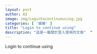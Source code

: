 ```yaml
---
layout: post
author: AI
image: img/Logintocontinueusing.jpg
categories: [ '娛樂' ]
title: "Login to continue using"  
description: "這是一篇關於登入使用的文章"  "
---
```

Login to continue using